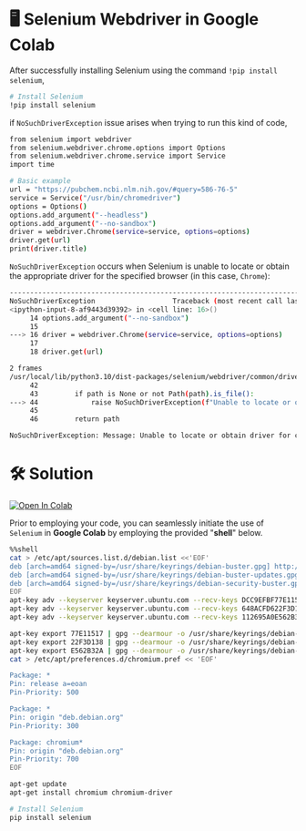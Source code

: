# 🖥 Selenium Webdriver in Google Colab
After successfully installing Selenium using the command `!pip install selenium`, 
```bash
# Install Selenium
!pip install selenium
```
if `NoSuchDriverException` issue arises when trying to run this kind of code,
```bash
from selenium import webdriver
from selenium.webdriver.chrome.options import Options
from selenium.webdriver.chrome.service import Service
import time

# Basic example
url = "https://pubchem.ncbi.nlm.nih.gov/#query=586-76-5"
service = Service("/usr/bin/chromedriver")
options = Options()
options.add_argument("--headless")
options.add_argument("--no-sandbox")
driver = webdriver.Chrome(service=service, options=options)
driver.get(url)
print(driver.title)
```
`NoSuchDriverException` occurs when Selenium is unable to locate or obtain the appropriate driver for the specified browser (in this case, `Chrome`):
```bash
---------------------------------------------------------------------------
NoSuchDriverException                   Traceback (most recent call last)
<ipython-input-8-af9443d39392> in <cell line: 16>()
     14 options.add_argument("--no-sandbox")
     15 
---> 16 driver = webdriver.Chrome(service=service, options=options)
     17 
     18 driver.get(url)

2 frames
/usr/local/lib/python3.10/dist-packages/selenium/webdriver/common/driver_finder.py in get_path(service, options)
     42 
     43         if path is None or not Path(path).is_file():
---> 44             raise NoSuchDriverException(f"Unable to locate or obtain driver for {options.capabilities['browserName']}")
     45 
     46         return path

NoSuchDriverException: Message: Unable to locate or obtain driver for chrome; For documentation on this error, please visit: https://www.selenium.dev/documentation/webdriver/troubleshooting/errors/driver_location
```
# 🛠 Solution

<a href="https://colab.research.google.com/github/simsekbartu/Bartu/blob/main/Selenium_Webdriver_in_Google_Colab.ipynb" target="_blank">
    <img src="https://colab.research.google.com/assets/colab-badge.svg" alt="Open In Colab"/>
</a>

Prior to employing your code, you can seamlessly initiate the use of `Selenium` in **Google Colab** by employing the provided "**shell**" below.
```bash
%%shell
cat > /etc/apt/sources.list.d/debian.list <<'EOF'
deb [arch=amd64 signed-by=/usr/share/keyrings/debian-buster.gpg] http://deb.debian.org/debian buster main
deb [arch=amd64 signed-by=/usr/share/keyrings/debian-buster-updates.gpg] http://deb.debian.org/debian buster-updates main
deb [arch=amd64 signed-by=/usr/share/keyrings/debian-security-buster.gpg] http://deb.debian.org/debian-security buster/updates main
EOF
apt-key adv --keyserver keyserver.ubuntu.com --recv-keys DCC9EFBF77E11517
apt-key adv --keyserver keyserver.ubuntu.com --recv-keys 648ACFD622F3D138
apt-key adv --keyserver keyserver.ubuntu.com --recv-keys 112695A0E562B32A

apt-key export 77E11517 | gpg --dearmour -o /usr/share/keyrings/debian-buster.gpg
apt-key export 22F3D138 | gpg --dearmour -o /usr/share/keyrings/debian-buster-updates.gpg
apt-key export E562B32A | gpg --dearmour -o /usr/share/keyrings/debian-security-buster.gpg
cat > /etc/apt/preferences.d/chromium.pref << 'EOF'

Package: *
Pin: release a=eoan
Pin-Priority: 500

Package: *
Pin: origin "deb.debian.org"
Pin-Priority: 300

Package: chromium*
Pin: origin "deb.debian.org"
Pin-Priority: 700
EOF

apt-get update
apt-get install chromium chromium-driver

# Install Selenium
pip install selenium
```
